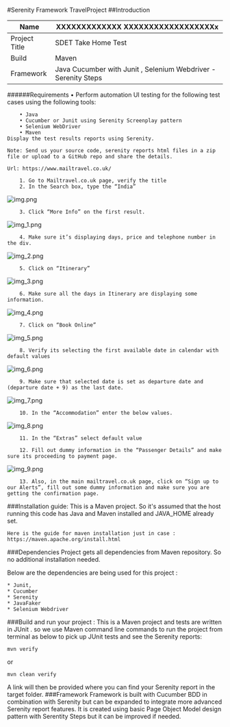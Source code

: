#Serenity Framework TravelProject
##Introduction

Name | XXXXXXXXXXXXX XXXXXXXXXXXXXXXXXXx
-----------------------|------------------------
Project Title | SDET Take Home Test
Build | Maven
Framework |Java Cucumber with Junit , Selenium Webdriver - Serenity Steps 

######Requirements
    • Perform automation UI testing for the following test cases using the following tools:

        • Java
        • Cucumber or Junit using Serenity Screenplay pattern
        • Selenium WebDriver
        • Maven
    Display the test results reports using Serenity.

    Note: Send us your source code, serenity reports html files in a zip file or upload to a GitHub repo and share the details.

    Url: https://www.mailtravel.co.uk/

        1. Go to Mailtravel.co.uk page, verify the title
        2. In the Search box, type the “India”
![img.png](img.png)

        3. Click “More Info” on the first result.
![img_1.png](img_1.png)



        4. Make sure it’s displaying days, price and telephone number in the div. 

![img_2.png](img_2.png)

        5. Click on “Itinerary”
![img_3.png](img_3.png)


        6. Make sure all the days in Itinerary are displaying some information.
   ![img_4.png](img_4.png)           

        7. Click on “Book Online”
![img_5.png](img_5.png)

        8. Verify its selecting the first available date in calendar with default values
![img_6.png](img_6.png)
       
        9. Make sure that selected date is set as departure date and (departure date + 9) as the last date.
![img_7.png](img_7.png)

        10. In the “Accommodation” enter the below values.
![img_8.png](img_8.png)            

        11. In the “Extras” select default value

        12. Fill out dummy information in the “Passenger Details” and make sure its proceeding to payment page.
![img_9.png](img_9.png)

        13. Also, in the main mailtravel.co.uk page, click on “Sign up to our Alerts”, fill out some dummy information and make sure you are getting the confirmation page.


###Installation guide: 
    This is a Maven project. 
    So it's assumed that the host running this code has Java and Maven installed and JAVA_HOME already set. 

    Here is the guide for maven installation just in case : https://maven.apache.org/install.html

###Dependencies
Project gets all dependencies from Maven repository. So no additional installation needed.

Below are the dependencies are being used for this project :

    * Junit,
    * Cucumber
    * Serenity
    * JavaFaker
    * Selenium Webdriver
  

###Build and run your project : 
This is a Maven project and tests are written in JUnit . so we use Maven command line commands to run the project from terminal as below to pick up JUnit tests and see the Serenity reports:
````
mvn verify
````
or 
````
mvn clean verify
````

A link will then be provided where you can find your Serenity report in the target folder.
###Framework 
Framework is built with Cucumber BDD in combination with Serenity but can be expanded to integrate more advanced Serenity report features.  It is created using  basic Page Object Model design pattern with Serentity Steps but it can be improved if needed.
